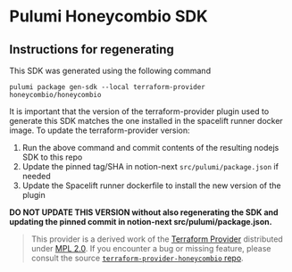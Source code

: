 # Pulumi Honeycombio SDK

## Instructions for regenerating
This SDK was generated using the following command

```
pulumi package gen-sdk --local terraform-provider honeycombio/honeycombio
```

It is important that the version of the terraform-provider plugin used to generate this SDK matches the one installed in the spacelift runner docker image.
To update the terraform-provider version:

1. Run the above command and commit contents of the resulting nodejs SDK to this repo
2. Update the pinned tag/SHA in notion-next `src/pulumi/package.json` if needed
3. Update the Spacelift runner dockerfile to install the new version of the plugin


**DO NOT UPDATE THIS VERSION without also regenerating the SDK and updating the pinned commit in notion-next src/pulumi/package.json.**

> This provider is a derived work of the [Terraform Provider](https://github.com/honeycombio/terraform-provider-honeycombio)
> distributed under [MPL 2.0](https://www.mozilla.org/en-US/MPL/2.0/). If you encounter a bug or missing feature,
> please consult the source [`terraform-provider-honeycombio` repo](https://github.com/honeycombio/terraform-provider-honeycombio/issues).

